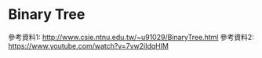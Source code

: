 # Binary Tree
參考資料1: http://www.csie.ntnu.edu.tw/~u91029/BinaryTree.html
參考資料2: https://www.youtube.com/watch?v=7vw2iIdqHlM

